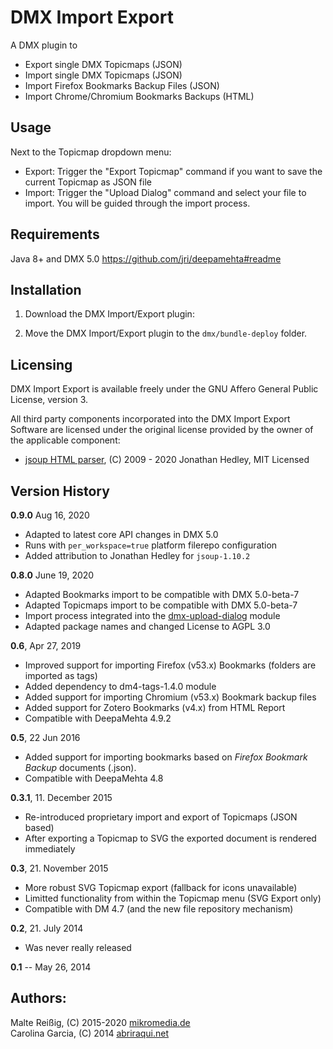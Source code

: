 DMX Import Export
=================

A DMX plugin to

- Export single DMX Topicmaps (JSON)
- Import single DMX Topicmaps (JSON)
- Import Firefox Bookmarks Backup Files (JSON)
- Import Chrome/Chromium Bookmarks Backups (HTML)

Usage
-----
Next to the Topicmap dropdown menu:

- Export: Trigger the "Export Topicmap" command if you want to save the current Topicmap as JSON file
- Import: Trigger the "Upload Dialog" command and select your file to import. You will be guided through the import process.

Requirements
------------

Java 8+ and DMX 5.0
https://github.com/jri/deepamehta#readme

Installation
------------

1. Download the DMX Import/Export plugin:

2. Move the DMX Import/Export plugin to the `dmx/bundle-deploy` folder.

Licensing
---------

DMX Import Export is available freely under the GNU Affero General Public License, version 3.

All third party components incorporated into the DMX Import Export Software are licensed under the original license provided by the owner of the applicable component:

- [jsoup HTML parser](http://jsoup.org/), (C) 2009 - 2020 Jonathan Hedley, MIT Licensed

Version History
---------------

**0.9.0** Aug 16, 2020

* Adapted to latest core API changes in DMX 5.0
* Runs with `per_workspace=true` platform filerepo configuration
* Added attribution to Jonathan Hedley for `jsoup-1.10.2`

**0.8.0** June 19, 2020

* Adapted Bookmarks import to be compatible with DMX 5.0-beta-7
* Adapted Topicmaps import to be compatible with DMX 5.0-beta-7
* Import process integrated into the [dmx-upload-dialog](https://github.com/mukil/dmx-upload-dialog) module
* Adapted package names and changed License to AGPL 3.0

**0.6**, Apr 27, 2019

- Improved support for importing Firefox (v53.x) Bookmarks (folders are imported as tags)
- Added dependency to dm4-tags-1.4.0 module
- Added support for importing Chromium (v53.x) Bookmark backup files
- Added support for Zotero Bookmarks (v4.x) from HTML Report
- Compatible with DeepaMehta 4.9.2

**0.5**, 22 Jun 2016

- Added support for importing bookmarks based on _Firefox Bookmark Backup_ documents (.json).
- Compatible with DeepaMehta 4.8

**0.3.1**, 11. December 2015

- Re-introduced proprietary import and export of Topicmaps (JSON based)
- After exporting a Topicmap to SVG the exported document is rendered immediately

**0.3**, 21. November 2015

- More robust SVG Topicmap export (fallback for icons unavailable)
- Limitted functionality from within the Topicmap menu (SVG Export only)
- Compatible with DM 4.7 (and the new file repository mechanism)

**0.2**, 21. July 2014

- Was never really released

**0.1** -- May 26, 2014


Authors:
--------

Malte Reißig, (C) 2015-2020 [mikromedia.de](http://www.mikromedia.de)<br/>
Carolina Garcia, (C) 2014 [abriraqui.net](http://www.abriraqui.net)


